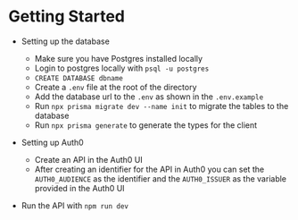 # Getting Started

- Setting up the database
  - Make sure you have Postgres installed locally
  - Login to postgres locally with `psql -u postgres`
  - `CREATE DATABASE dbname`
  - Create a `.env` file at the root of the directory
  - Add the database url to the `.env` as shown in the `.env.example`
  - Run `npx prisma migrate dev --name init` to migrate the tables to the database
  - Run `npx prisma generate` to generate the types for the client
- Setting up Auth0
  - Create an API in the Auth0 UI
  - After creating an identifier for the API in Auth0 you can set the `AUTH0_AUDIENCE` as the identifier and the `AUTH0_ISSUER` as the variable provided in the Auth0 UI 

- Run the API with `npm run dev`
